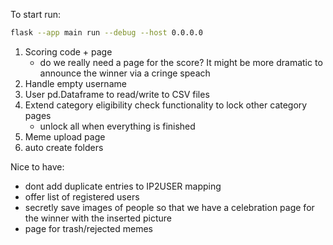 To start run:

```bash
flask --app main run --debug --host 0.0.0.0
```

1. Scoring code + page
   - do we really need a page for the score? It might be more dramatic to
   announce the winner via a cringe speach
2. Handle empty username
3. User pd.Dataframe to read/write to CSV files
4. Extend category eligibility check functionality to lock other category pages
   - unlock all when everything is finished
5. Meme upload page
6. auto create folders

Nice to have:

- dont add duplicate entries to IP2USER mapping
- offer list of registered users
- secretly save images of people so that we have a celebration page for the winner with the inserted picture
- page for trash/rejected memes
